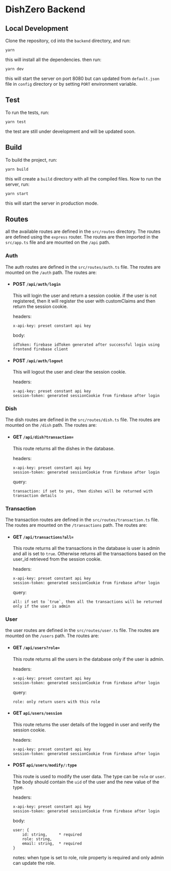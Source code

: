 # DishZero Backend

## Local Development
Clone the repository, cd into the `backend` directory, and run:
```
yarn
```
this will install all the dependencies. then run:
```
yarn dev
```
this will start the server on port 8080 but can updated from `default.json` file in `config` directory or by setting `PORT` environment variable.

## Test
To run the tests, run:
```
yarn test
```
the test are still under development and will be updated soon.

## Build
To build the project, run:
```
yarn build
``` 
this will create a `build` directory with all the compiled files. Now to run the server, run:
```
yarn start
```
this will start the server in production mode.

## Routes
all the available routes are defined in the `src/routes` directory. The routes are defined using the `express` router. The routes are then imported in the `src/app.ts` file and are mounted on the `/api` path.

### Auth
The auth routes are defined in the `src/routes/auth.ts` file. The routes are mounted on the `/auth` path. The routes are:
- #### POST `/api/auth/login`
    This will login the user and return a session cookie. if the user is not registered, then it will register the user with customClaims and then return the session cookie.
    
    headers:
    ```
    x-api-key: preset constant api key
    ```
    body:
    ```
    idToken: firebase idToken generated after successful login using frontend firebase client
    ```
- #### POST `/api/auth/logout`
    This will logout the user and clear the session cookie.
    
    headers:
    ```
    x-api-key: preset constant api key
    session-token: generated sessionCookie from firebase after login
    ```

### Dish
The dish routes are defined in the `src/routes/dish.ts` file. The routes are mounted on the `/dish` path. The routes are:
- #### GET `/api/dish?transaction=`
    This route returns all the dishes in the database.
    
    headers:
    ```
    x-api-key: preset constant api key
    session-token: generated sessionCookie from firebase after login
    ```
    query:
    ```
    transaction: if set to yes, then dishes will be returned with transaction details
    ```

### Transaction
The transaction routes are defined in the `src/routes/transaction.ts` file. The routes are mounted on the `/transactions` path. The routes are:
- #### GET `/api/transactions?all=`
    This route returns all the transactions in the database is user is admin and all is set to `true`. Otherwise returns all the transactions based on the user_id retrieved from the session cookie.
    
    headers:
    ```
    x-api-key: preset constant api key
    session-token: generated sessionCookie from firebase after login
    ```
    query:
    ```
    all: if set to `true`, then all the transactions will be returned only if the user is admin
    ```

### User
the user routes are defined in the `src/routes/user.ts` file. The routes are mounted on the `/users` path. The routes are:
- #### GET `/api/users?role=`
    This route returns all the users in the database only if the user is admin.
    
    headers:
    ```
    x-api-key: preset constant api key
    session-token: generated sessionCookie from firebase after login
    ```
    query:
    ```
    role: only return users with this role
    ```

- #### GET `api/users/session`
    This route returns the user details of the logged in user and verify the session cookie.

    headers:
    ```
    x-api-key: preset constant api key
    session-token: generated sessionCookie from firebase after login
    ```

- #### POST `api/users/modify/:type`
    This route is used to modify the user data. The type can be `role` or `user`. The body should contain the `uid` of the user and the new value of the type.

    headers:
    ```
    x-api-key: preset constant api key
    session-token: generated sessionCookie from firebase after login
    ```
    body:
    ```
    user: {
        id: string,     * required
        role: string,
        email: string,  * required
    }
    ```
    notes: when type is set to role, role property is required and only admin can update the role.
